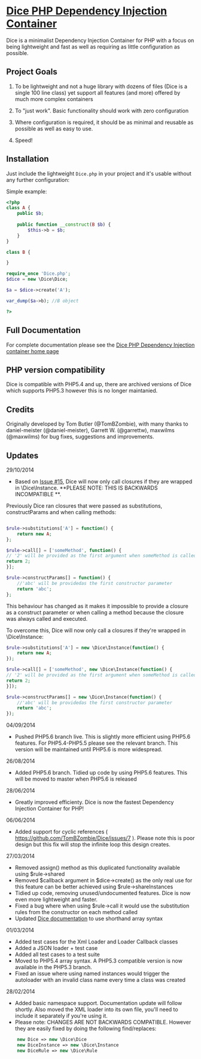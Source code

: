 [Dice PHP Dependency Injection Container](https://r.je/dice.html)
======================================

Dice is a minimalist Dependency Injection Container for PHP with a focus on being lightweight and fast as well as requiring as little configuration as possible.


Project Goals
-------------

1) To be lightweight and not a huge library with dozens of files (Dice is a single 100 line class) yet support all features (and more) offered by much more complex containers

2) To "just work". Basic functionality should work with zero configuration

3) Where configuration is required, it should be as minimal and reusable as possible as well as easy to use.

4) Speed!


Installation
------------

Just include the lightweight `Dice.php` in your project and it's usable without any further configuration:

Simple example:

```php
<?php
class A {
	public $b;
	
	public function __construct(B $b) {
		$this->b = $b;
	}
}

class B {

}

require_once 'Dice.php';
$dice = new \Dice\Dice;

$a = $dice->create('A');

var_dump($a->b); //B object

?>
```


Full Documentation
------------------

For complete documentation please see the [Dice PHP Dependency Injection container home page](https://r.je/dice.html)


PHP version compatibility
-------------------------

Dice is compatible with PHP5.4 and up, there are archived versions of Dice which supports PHP5.3 however this is no longer maintanied.



Credits
------------

Originally developed by Tom Butler (@TomBZombie), with many thanks to daniel-meister (@daniel-meister), Garrett W. (@garrettw), maxwilms (@maxwilms) for bug fixes, suggestions and improvements.


Updates
------------

29/10/2014
* Based on [Issue #15](https://github.com/TomBZombie/Dice/issues/15), Dice will now only call closures if they are wrapped in \Dice\Instance. **PLEASE NOTE: THIS IS BACKWARDS INCOMPATIBLE **. 

Previously Dice ran closures that were passed as substitutions, constructParams and when calling methods:

```php

$rule->substitutions['A'] = function() {
	return new A;
};

$rule->call[] = ['someMethod', function() {
// '2' will be provided as the first argument when someMethod is called
return 2;
}];

$rule->constructParams[] = function() {
	//'abc' will be providedas the first constructor parameter
	return 'abc';
};
``` 

This behaviour has changed as it makes it impossible to provide a closure as a construct parameter or when calling a method because the closure was always called and executed. 

To overcome this, Dice will now only call a closures if they're wrapped in \Dice\Instance:

```php
$rule->substitutions['A'] = new \Dice\Instance(function() {
	return new A;
});

$rule->call[] = ['someMethod', new \Dice\Instance(function() {
// '2' will be provided as the first argument when someMethod is called
return 2;
}]);

$rule->constructParams[] = new \Dice\Instance(function() {
	//'abc' will be providedas the first constructor parameter
	return 'abc';
});
``` 





04/09/2014
* Pushed PHP5.6 branch live. This is slightly more efficient using PHP5.6 features. For PHP5.4-PHP5.5 please see the relevant branch. This version will be maintained until PHP5.6 is more widespread.


26/08/2014
* Added PHP5.6 branch. Tidied up code by using PHP5.6 features. This will be moved to master when PHP5.6 is released

28/06/2014
* Greatly improved efficienty. Dice is now the fastest Dependency Injection Container for PHP!

06/06/2014
* Added support for cyclic references ( https://github.com/TomBZombie/Dice/issues/7 ). Please note this is poor design but this fix will stop the infinite loop this design creates.

27/03/2014
* Removed assign() method as this duplicated functionality available using $rule->shared
* Removed $callback argument in $dice->create() as the only real use for this feature can be better achieved using $rule->shareInstances
* Tidied up code, removing unused/undocumented features. Dice is now even more lightweight and faster.
* Fixed a bug where when using $rule->call it would use the substitution rules from the constructor on each method called
* Updated [Dice documentation](https://r.je/dice.html) to use shorthand array syntax

01/03/2014
* Added test cases for the Xml Loader and Loader Callback classes
* Added a JSON loader + test case
* Added all test cases to a test suite
* Moved to PHP5.4 array syntax. A PHP5.3 compatible version is now available in the PHP5.3 branch.
* Fixed an issue where using named instances would trigger the autoloader with an invalid class name every time a class was created 


28/02/2014
* Added basic namespace support. Documentation update will follow shortly. Also moved the XML loader into its own file, you'll need to include it separately if you're using it.
* Please note: CHANGES ARE NOT BACKWARDS COMPATIBLE. However they are easily fixed by doing the following find/replaces:

```php
	new Dice => new \Dice\Dice
	new DiceInstance => new \Dice\Instance
	new DiceRule => new \Dice\Rule
```
